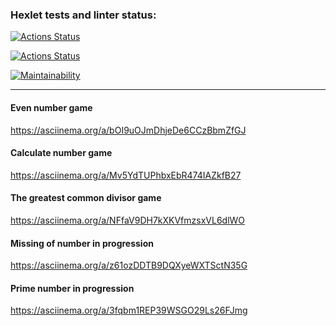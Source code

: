 ### Hexlet tests and linter status:
[![Actions Status](https://github.com/Lodo4ka/frontend-project-lvl1/workflows/hexlet-check/badge.svg)](https://github.com/Lodo4ka/frontend-project-lvl1/actions)

[![Actions Status](https://github.com/Lodo4ka/frontend-project-lvl1/workflows/Linter/badge.svg)](https://github.com/Lodo4ka/frontend-project-lvl1/actions)

[![Maintainability](https://api.codeclimate.com/v1/badges/a99a88d28ad37a79dbf6/maintainability)](https://codeclimate.com/github/codeclimate/codeclimate/maintainability)
****

#### Even number game
https://asciinema.org/a/bOI9uOJmDhjeDe6CCzBbmZfGJ

#### Calculate number game
https://asciinema.org/a/Mv5YdTUPhbxEbR474IAZkfB27

#### The greatest common divisor game
https://asciinema.org/a/NFfaV9DH7kXKVfmzsxVL6dlWO

#### Missing of number in progression
https://asciinema.org/a/z61ozDDTB9DQXyeWXTSctN35G

#### Prime number in progression
https://asciinema.org/a/3fqbm1REP39WSGO29Ls26FJmg

